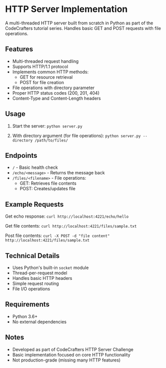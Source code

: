# HTTP Server Implementation

A multi-threaded HTTP server built from scratch in Python as part of the CodeCrafters tutorial series. Handles basic GET and POST requests with file operations.

## Features

- Multi-threaded request handling
- Supports HTTP/1.1 protocol
- Implements common HTTP methods:
  - GET for resource retrieval
  - POST for file creation
- File operations with directory parameter
- Proper HTTP status codes (200, 201, 404)
- Content-Type and Content-Length headers

## Usage

1. Start the server:
`python server.py`

2. With directory argument (for file operations):
`python server.py --directory /path/to/files/`

## Endpoints

- `/` - Basic health check
- `/echo/<message>` - Returns the message back
- `/files/<filename>` - File operations:
  - GET: Retrieves file contents
  - POST: Creates/updates file

## Example Requests

Get echo response:
`curl http://localhost:4221/echo/hello`

Get file contents:
`curl http://localhost:4221/files/sample.txt`

Post file contents:
`curl -X POST -d "file content" http://localhost:4221/files/sample.txt`

## Technical Details

- Uses Python's built-in `socket` module
- Thread-per-request model
- Handles basic HTTP headers
- Simple request routing
- File I/O operations

## Requirements

- Python 3.6+
- No external dependencies

## Notes

- Developed as part of CodeCrafters HTTP Server Challenge
- Basic implementation focused on core HTTP functionality
- Not production-grade (missing many HTTP features)
